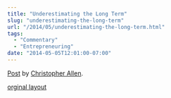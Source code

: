 ```yaml
---
title: "Underestimating the Long Term"
slug: "underestimating-the-long-term"
url: "/2014/05/underestimating-the-long-term.html"
tags:
  - "Commentary"
  - "Entrepreneuring"
date: "2014-05-05T12:01:00-07:00"
---
```

<div id="fb-root"></div> <script id="facebook-jssdk" src="//connect.facebook.net/en_US/all.js#xfbml=1"></script>
<div class="fb-post" data-href="https://www.facebook.com/ChristopherRayAllen/posts/10152396948075540" data-width="600"><div class="fb-xfbml-parse-ignore"><a href="https://www.facebook.com/ChristopherRayAllen/posts/10152396948075540">Post</a> by <a href="https://www.facebook.com/ChristopherRayAllen">Christopher Allen</a>.</div></div>
<p class="previous"><a href="/previous/2014/05/underestimating-the-long-term.html" rel="syndication" class="u-syndication" >orginal layout</a></p>

